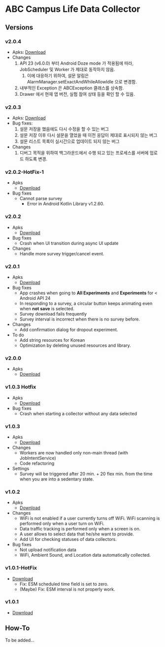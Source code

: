 # ABC Campus Life Data Collector

## Versions
### v2.0.4
* Apks: [Download](./debug/kaist.iclab.abc-v2.0.4-debug.apk)
* Changes
    1. API 23 (v6.0.0) 부터 Android Doze mode 가 적용됨에 따라, JobScheduler 및 Worker 가 제대로 동작하지 않음.
        1. 이에 대응하기 위하여, 설문 알림은 AlarmManager.setExactAndWhileAllowIdle 으로 변경함.
    2. 내부적인 Exception 은 ABCException 클래스를 상속함.
    3. Drawer 에서 현재 앱 버전, 실험 참여 상태 등을 확인 할 수 있음.

### v2.0.3
* Apks: [Download](./debug/kaist.iclab.abc-v2.0.3-debug.apk)
* Bug fixes:
    1. 설문 저장을 했음에도 다시 수정을 할 수 있는 버그
    2. 설문 저장 이후 다시 설문을 열었을  때 이전 응답이 제대로 표시되지 않는 버그
    3. 설문 리스트 목록이 실시간으로 업데이트 되지 않는 버그
* Changes
    1. 디버그 목적을 위하여 백그라운드에서 수행 되고 있는 프로세스를 서버에 업로드 하도록 변경.

### v2.0.2-HotFix-1
* Apks
    * [Download](./release/kaist.iclab.abc-v2.0.2-HotFix-1-release.apk)
* Bug fixes
    * Cannot parse survey
        * Error in Android Kotlin Library v1.2.60.   

### v2.0.2
* Apks
    * [Download](./release/kaist.iclab.abc-v2.0.2-release.apk)
* Bug fixes
    * Crash when UI transition during async UI update
* Changes
    * Handle more survey trigger/cancel event.

### v2.0.1
* Apks
    * [Download](./debug/kaist.iclab.abc-v2.0.1-debug.apk)
* Bug fixes
    * App crashes when going to **All Experiments** and **Experiments** for < Android API 24
    * In responding to a survey, a circular button keeps animating even when **not save** is selected.
    * Survey download fails frequently
    * Survey interval is incorrect when there is no survey before.
* Changes
    * Add confirmation dialog for dropout experiment.
* To do
    * Add string resources for Korean
    * Optimization by deleting unused resources and library.

### v2.0.0
* Apks
    * [Download](./debug/kaist.iclab.abc-v2.0.0-debug.apk)

### v1.0.3 Hotfix
* Apks
    * [Download](./debug/kaist.iclab.abc-v1.0.3-HotFix-debug.apk)
* Bug fixes
    * Crash when starting a collector without any data selected

### v1.0.3
* Apks
    * [Download](./debug/kaist.iclab.abc-v1.0.3-debug.apk)
* Changes
    * Workers are now handled only non-main thread (with JobIntentService)
    * Code refactoring 
* Settings
    * Survey will be triggered after 20 min. + 20 flex min. from the time when you are into a sedentary state.

### v1.0.2
* Apks
    * [Download](./debug/kaist.iclab.abc-v1.0.2-debug.apk)
* Changes
    * WiFi is not enabled if a user currently turns off WiFi. WiFi scanning is performed only when a user turn on WiFi.
    * Data traffic tracking is performed only when a screen is on. 
    * A user allows to select data that he/she want to provide.
    * Add UI for checking statuses of data collectors.
* Bug fixes
    * Not upload notification data
    * WiFi, Ambient Sound, and Location data automatically collected.
       

### v1.0.1-HotFix
* [Download](./debug/kaist.iclab.abc-v1.0.1-debug.apk)
    * Fix: ESM scheduled time field is set to zero.
    * (Maybe) Fix: ESM interval is not properly work. 

### v1.0.1 
* [Download](./debug/kaist.iclab.abc-v1.0.1-debug.apk)

## How-To
To be added...